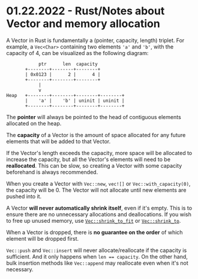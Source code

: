 # 01.22.2022 - Rust/Notes about Vector and memory allocation

A Vector in Rust is fundamentally a (pointer, capacity, length) triplet. For example, a `Vec<Char>` containing two elements `'a'` and `'b'`, with the capacity of 4, can be visualized as the following diagram:

```
            ptr      len  capacity
       +--------+--------+--------+
       | 0x0123 |      2 |      4 |
       +--------+--------+--------+
            |
            v
Heap   +--------+--------+--------+--------+
       |    'a' |    'b' | uninit | uninit |
       +--------+--------+--------+--------+
```

The **pointer** will always be pointed to the head of contiguous elements allocated on the heap.

The **capacity** of a Vector is the amount of space allocated for any future elements that will be added to that Vector.

If the Vector's length exceeds the capacity, more space will be allocated to increase the capacity, but all the Vector's elements will need to be **reallocated**. This can be slow, so creating a Vector with some capacity beforehand is always recommended.

When you create a Vector with `Vec::new`, `vec![]` or `Vec::with_capacity(0)`, the capacity will be 0. The Vector will not allocate until new elements are pushed into it.

A Vector **will never automatically shrink itself**, even if it's empty. This is to ensure there are no unnecessary allocations and deallocations. If you wish to free up unused memory, use [`Vec::shrink_to_fit`](https://doc.rust-lang.org/std/vec/struct.Vec.html#method.shrink_to_fit) or [`Vec::shrink_to`](https://doc.rust-lang.org/std/vec/struct.Vec.html#method.shrink_to).

When a Vector is dropped, there is **no guarantee on the order** of which element will be dropped first.

`Vec::push` and `Vec::insert` will never allocate/reallocate if the capacity is sufficient. And it only happens when `len == capacity`. On the other hand, bulk insertion methods like `Vec::append` may reallocate even when it's not necessary.

